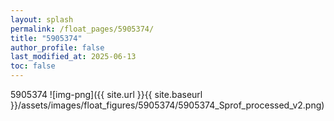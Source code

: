 ```yaml
---
layout: splash
permalink: /float_pages/5905374/
title: "5905374"
author_profile: false
last_modified_at: 2025-06-13
toc: false
---
```

 
5905374
![img-png]({{ site.url }}{{ site.baseurl }}/assets/images/float_figures/5905374/5905374_Sprof_processed_v2.png)